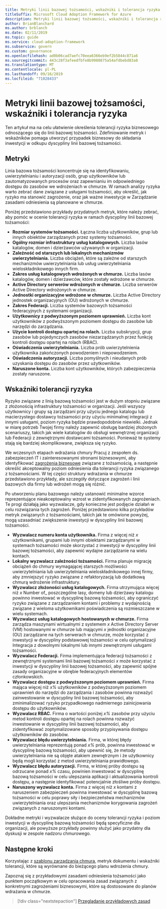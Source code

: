 ```yaml
---
title: Metryki linii bazowej tożsamości, wskaźniki i tolerancja ryzyka
titleSuffix: Microsoft Cloud Adoption Framework for Azure
description: Metryki linii bazowej tożsamości, wskaźniki i tolerancja ryzyka
author: BrianBlanchard
ms.author: brblanch
ms.date: 02/11/2019
ms.topic: guide
ms.service: cloud-adoption-framework
ms.subservice: govern
ms.custom: governance
ms.openlocfilehash: ad0b06cad7aefc70eea6366eb9ef2b5844c871a6
ms.sourcegitcommit: 443c28f3afeedfbfe8b9980875a54afdbebd83a8
ms.translationtype: MT
ms.contentlocale: pl-PL
ms.lasthandoff: 09/16/2019
ms.locfileid: "71028433"
---
```

# <a name="identity-baseline-metrics-indicators-and-risk-tolerance"></a>Metryki linii bazowej tożsamości, wskaźniki i tolerancja ryzyka

Ten artykuł ma na celu ułatwienie określenia tolerancji ryzyka biznesowego odnoszącego się do linii bazowej tożsamości. Zdefiniowanie metryk i wskaźników pomaga utworzyć przypadek biznesowy do składania inwestycji w odkupu dyscypliny linii bazowej tożsamości.

## <a name="metrics"></a>Metryki

Linia bazowa tożsamości koncentruje się na identyfikowaniu, uwierzytelnianiu i autoryzacji osób, grup użytkowników lub zautomatyzowanych procesów oraz zapewnianiu im odpowiedniego dostępu do zasobów we wdrożeniach w chmurze. W ramach analizy ryzyka warto zebrać dane związane z usługami tożsamości, aby określić, jak ryzyko ma stanowić zagrożenie, oraz jak ważne inwestycje w Zarządzanie zasadami odniesienia są planowane w chmurze.

Poniżej przedstawiono przykłady przydatnych metryk, które należy zebrać, aby pomóc w ocenie tolerancji ryzyka w ramach dyscypliny linii bazowej tożsamości:

- **Rozmiar systemów tożsamości.** Łączna liczba użytkowników, grup lub innych obiektów zarządzanych przez systemy tożsamości.
- **Ogólny rozmiar infrastruktury usług katalogowych.** Liczba lasów katalogów, domen i dzierżawców używanych w organizacji.
- **Zależność od starszych lub lokalnych mechanizmów uwierzytelniania.** Liczba obciążeń, które są zależne od starszych mechanizmów uwierzytelniania lub usług uwierzytelniania wieloskładnikowego innych firm.
- **Zakres usług katalogowych wdrożonych w chmurze.** Liczba lasów katalogów, domen i dzierżawców, które zostały wdrożone w chmurze.
- **Active Directory serwerów wdrożonych w chmurze.** Liczba serwerów Active Directory wdrożonych w chmurze.
- **Jednostki organizacyjne wdrożone w chmurze.** Liczba Active Directory jednostek organizacyjnych (OU) wdrożonych w chmurze.
- **Zakres Federacji.** Liczba systemów bazowych tożsamości federacyjnych z systemami organizacji.
- **Użytkownicy z podwyższonym poziomem uprawnień.** Liczba kont użytkowników z podwyższonym poziomem dostępu do zasobów lub narzędzi do zarządzania.
- **Użycie kontroli dostępu opartej na rolach.** Liczba subskrypcji, grup zasobów lub pojedynczych zasobów niezarządzanych przez funkcję kontroli dostępu opartej na rolach (RBAC).
- **Oświadczenia uwierzytelniania.** Liczba prób uwierzytelnienia użytkownika zakończonych powodzeniem i niepowodzeniem.
- **Oświadczenia autoryzacji.** Liczba pomyślnych i nieudanych prób uzyskania dostępu do zasobów przez użytkowników.
- **Naruszone konta.** Liczba kont użytkowników, których zabezpieczenia zostały naruszone.

## <a name="risk-tolerance-indicators"></a>Wskaźniki tolerancji ryzyka

Ryzyko związane z linią bazową tożsamości jest w dużym stopniu związane z złożonością infrastruktury tożsamości w organizacji. Jeśli wszyscy użytkownicy i grupy są zarządzani przy użyciu jednego katalogu lub macierzystego dostawcy tożsamości przy użyciu minimalnej integracji z innymi usługami, poziom ryzyka będzie prawdopodobnie niewielki. Jednak w miarę potrzeb Twojej firmy należy zapewnić obsługę bardziej złożonych scenariuszy, takich jak wiele katalogów do obsługi wewnętrznej organizacji lub Federacji z zewnętrznymi dostawcami tożsamości. Ponieważ te systemy stają się bardziej skomplikowane, zwiększa się ryzyko.

We wczesnych etapach wdrażania chmury Pracuj z zespołem ds. zabezpieczeń IT i zainteresowanymi stronami biznesowymi, aby identyfikować [zagrożenia biznesowe](./business-risks.md) związane z tożsamością, a następnie określić akceptowalny poziom odniesienia dla tolerancji ryzyka związanego z tożsamościami. W tej części struktury wdrażania w chmurze przedstawiono przykłady, ale szczegóły dotyczące zagrożeń i linii bazowych dla firmy lub wdrożeń mogą się różnić.

Po utworzeniu planu bazowego należy ustanowić minimalne wzorce reprezentujące nieakceptowalny wzrost w zidentyfikowanych zagrożeniach. Te progi działają jako wyzwalacze, gdy konieczne jest podjęcie działań w celu rozwiązania tych zagrożeń. Poniżej przedstawiono kilka przykładów metryk związanych z tożsamościami, takich jak te omówione powyżej, mogą uzasadniać zwiększenie inwestycji w dyscypliny linii bazowej tożsamości.

- **Wyzwalacz numeru konta użytkownika.** Firma z więcej niż _x_ użytkownikami, grupami lub innymi obiektami zarządzanymi w systemach tożsamości może skorzystać z inwestycji w dyscypliny linii bazowej tożsamości, aby zapewnić wydajne zarządzanie na wielu kontach.
- **Lokalny wyzwalacz zależności tożsamości.** Firma planuje migrację obciążeń do chmury wymagającej starszych możliwości uwierzytelniania lub uwierzytelniania wieloskładnikowego innej firmy, aby zmniejszyć ryzyko związane z refaktoryzacją lub dodatkową chmurą wdrożenie infrastruktury.
- **Wyzwalacz złożoności usług katalogowych.** Firma utrzymująca więcej niż _x_ Number of_ poszczególne lasy, domeny lub dzierżawy katalogu powinno inwestować w dyscyplinę bazową tożsamości, aby ograniczyć ryzyko związane z zarządzaniem kontami i problemy z wydajnością związane z wieloma użytkownikami poświadczenia są rozmieszczane w wielu systemach.
- **Wyzwalacz usług katalogowych hostowanych w chmurze.** Firma zarządza maszynami wirtualnymi z systemem _x_ Active Directory Server (VM) hostowanymi w chmurze lub mającymi _x_ jednostki organizacyjne (OU) zarządzane na tych serwerach w chmurze, może korzystać z inwestycji w dyscypliny podstawowej tożsamości w celu optymalizacji Integracja z dowolnymi lokalnymi lub innymi zewnętrznymi usługami tożsamości.
- **Wyzwalacz Federacji.** Firma implementująca federacji tożsamości z zewnętrznymi systemami linii bazowej tożsamości _x_ może korzystać z inwestycji w dyscypliny linii bazowej tożsamości, aby zapewnić spójne zasady organizacyjne w obrębie federacyjnych elementów członkowskich.
- **Wyzwalacz dostępu z podwyższonym poziomem uprawnień.** Firma mająca więcej niż _x%_ użytkowników z podwyższonym poziomem uprawnień do narzędzi do zarządzania i zasobów powinna rozważyć zainwestowanie w dyscypliny linii bazowej tożsamości, aby zminimalizować ryzyko przypadkowego nadmiernego zainicjowania dostępu do użytkowników.
- **Wyzwalacz RBAC.** Firma o wartości poniżej _x%_ zasobów przy użyciu metod kontroli dostępu opartej na rolach powinna rozważyć inwestowanie w dyscypliny linii bazowej tożsamości, aby zidentyfikować zoptymalizowane sposoby przypisywania dostępu użytkowników do zasobów.
- **Wyzwalacz błędu uwierzytelniania.** Firma, w której błędy uwierzytelniania reprezentują ponad _x%_ prób, powinna inwestować w dyscyplinę bazową tożsamości, aby upewnić się, że metody uwierzytelniania nie są objęte atakiem zewnętrznym i że użytkownicy będą mogli korzystać z metod uwierzytelniania prawidłowego.
- **Wyzwalacz błędu autoryzacji.** Firma, w której próby dostępu są odrzucane ponad _x%_ czasu, powinien inwestować w dyscyplinę bazową tożsamości w celu ulepszania aplikacji i aktualizowania kontroli dostępu, a następnie identyfikować potencjalnie złośliwe próby dostępu.
- **Naruszony wyzwalacz konta.** Firma z więcej niż _x_ kontami z naruszeniem zabezpieczeń powinna inwestować w dyscyplinę bazową tożsamości w celu poprawy siły i bezpieczeństwa mechanizmów uwierzytelniania oraz ulepszania mechanizmów korygowania zagrożeń związanych z naruszonymi kontami.

Dokładne metryki i wyzwalacze służące do oceny tolerancji ryzyka i poziom inwestycji w dyscyplinę bazową tożsamości będą specyficzne dla organizacji, ale powyższe przykłady powinny służyć jako przydatny dla dyskusji w zespole nadzoru chmurowego.

## <a name="next-steps"></a>Następne kroki

Korzystając z [szablonu zarządzania chmurą](./template.md), metryk dokumentu i wskaźniki tolerancji, które są wyrównane do bieżącego planu wdrożenia chmury.

Zapoznaj się z przykładowymi zasadami odniesienia tożsamości jako punktem początkowym w celu opracowania zasad związanych z konkretnymi zagrożeniami biznesowymi, które są dostosowane do planów wdrażania w chmurze.

> [!div class="nextstepaction"]
> [Przeglądanie przykładowych zasad](./policy-statements.md)
